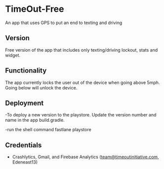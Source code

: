 # TimeOut-Free
An app that uses GPS to put an end to texting and driving

## Version
Free version of the app that includes only texting/driving lockout, stats and widget. 

## Functionality
The app currently locks the user out of the device when going above 5mph. Going below will unlock the device. 

## Deployment
-To deploy a new version to the playstore. Update the version number and name in the app build.gradle. 

-run the shell command fastlane playstore

## Credentials 
- Crashlytics, Gmail, and Firebase Analytics (team@timeoutinitiative.com, Edeneast13)
